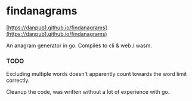 # findanagrams

[https://danpub1.github.io/findanagrams](https://danpub1.github.io/findanagrams)

An anagram generator in go.  Compiles to cli & web / wasm.

### TODO

Excluding multiple words doesn't apparently count towards the word limit correctly.

Cleanup the code, was written without a lot of experience with go.